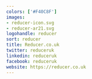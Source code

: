 ```yaml
---
colors: ['#F40C8F']
images:
- reducer-icon.svg
- reducer-ar21.svg
logohandle: reducer
sort: reducer
title: Reducer.co.uk
twitter: reduceruk
linkedin: reduceruk
facebook: reduceruk
website: https://reducer.co.uk
---
```

